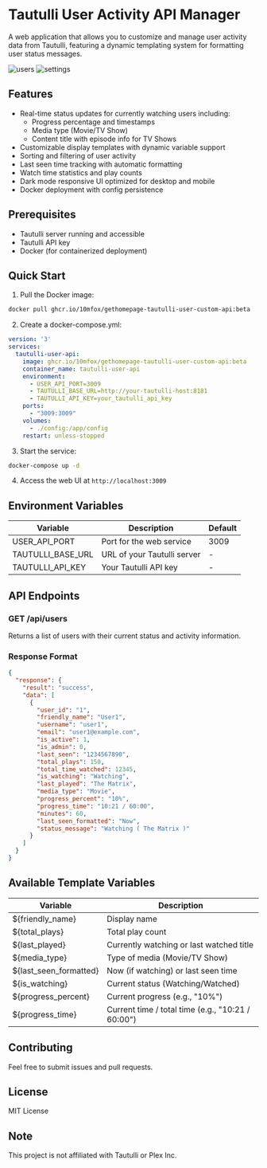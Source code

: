 # Tautulli User Activity API Manager

A web application that allows you to customize and manage user activity data from Tautulli, featuring a dynamic templating system for formatting user status messages.

![users](https://github.com/user-attachments/assets/88544591-cb6e-49e5-9e04-7c7c49d6aa77)
![settings](https://github.com/user-attachments/assets/4b941448-78ed-4d8b-9d1e-73a471a1f561)

## Features

- Real-time status updates for currently watching users including:
  - Progress percentage and timestamps
  - Media type (Movie/TV Show)
  - Content title with episode info for TV Shows
- Customizable display templates with dynamic variable support
- Sorting and filtering of user activity
- Last seen time tracking with automatic formatting
- Watch time statistics and play counts
- Dark mode responsive UI optimized for desktop and mobile
- Docker deployment with config persistence

## Prerequisites

- Tautulli server running and accessible
- Tautulli API key
- Docker (for containerized deployment)

## Quick Start

1. Pull the Docker image:
```bash
docker pull ghcr.io/10mfox/gethomepage-tautulli-user-custom-api:beta
```

2. Create a docker-compose.yml:
```yaml
version: '3'
services:
  tautulli-user-api:
    image: ghcr.io/10mfox/gethomepage-tautulli-user-custom-api:beta
    container_name: tautulli-user-api
    environment:
      - USER_API_PORT=3009
      - TAUTULLI_BASE_URL=http://your-tautulli-host:8181
      - TAUTULLI_API_KEY=your_tautulli_api_key
    ports:
      - "3009:3009"
    volumes:
      - ./config:/app/config
    restart: unless-stopped
```

3. Start the service:
```bash
docker-compose up -d
```

4. Access the web UI at `http://localhost:3009`

## Environment Variables

| Variable | Description | Default |
|----------|-------------|---------|
| USER_API_PORT | Port for the web service | 3009 |
| TAUTULLI_BASE_URL | URL of your Tautulli server | - |
| TAUTULLI_API_KEY | Your Tautulli API key | - |

## API Endpoints

### GET /api/users
Returns a list of users with their current status and activity information.

### Response Format

```json
{
  "response": {
    "result": "success",
    "data": [
      {
        "user_id": "1",
        "friendly_name": "User1",
        "username": "user1",
        "email": "user1@example.com",
        "is_active": 1,
        "is_admin": 0,
        "last_seen": "1234567890",
        "total_plays": 150,
        "total_time_watched": 12345,
        "is_watching": "Watching",
        "last_played": "The Matrix",
        "media_type": "Movie",
        "progress_percent": "10%",
        "progress_time": "10:21 / 60:00",
        "minutes": 60,
        "last_seen_formatted": "Now",
        "status_message": "Watching ( The Matrix )"
      }
    ]
  }
}
```

## Available Template Variables

| Variable | Description |
|----------|-------------|
| ${friendly_name} | Display name |
| ${total_plays} | Total play count |
| ${last_played} | Currently watching or last watched title |
| ${media_type} | Type of media (Movie/TV Show) |
| ${last_seen_formatted} | Now (if watching) or last seen time |
| ${is_watching} | Current status (Watching/Watched) |
| ${progress_percent} | Current progress (e.g., "10%") |
| ${progress_time} | Current time / total time (e.g., "10:21 / 60:00") |

## Contributing

Feel free to submit issues and pull requests.

## License

MIT License

## Note

This project is not affiliated with Tautulli or Plex Inc.
